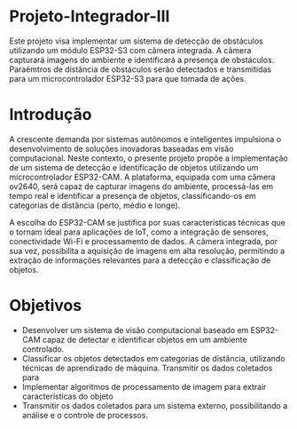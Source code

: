 # Projeto-Integrador-III
Este projeto visa implementar um sistema de detecção de obstáculos utilizando um módulo ESP32-S3 com câmera integrada. A câmera capturará imagens do ambiente e identificará a presença de obstáculos. Paraêmtros de distância de obstáculos serão detectados e transmitidas para um microcontrolador ESP32-S3 para que tomada de ações.  
<h1> Introdução</h1>
<p> A crescente demanda por sistemas autônomos e inteligentes impulsiona o desenvolvimento de soluções inovadoras baseadas em visão computacional. Neste contexto, o presente projeto propõe a implementação de um sistema de detecção e identificação de objetos utilizando um microcontrolador ESP32-CAM. A plataforma, equipada com uma câmera ov2640, será capaz de capturar imagens do ambiente, processá-las em tempo real e identificar a presença de objetos, classificando-os em categorias de distância (perto, médio e longe).

A escolha do ESP32-CAM se justifica por suas características técnicas que o tornam ideal para aplicações de IoT, como a integração de sensores, conectividade Wi-Fi e processamento de dados. A câmera integrada, por sua vez, possibilita a aquisição de imagens em alta resolução, permitindo a extração de informações relevantes para a detecção e classificação de objetos. </p>
<h1>Objetivos</h1>
  <ul>
  <li>Desenvolver um sistema de visão computacional baseado em ESP32-CAM capaz de detectar e identificar objetos em um ambiente controlado.</li>
  <li>Classificar os objetos detectados em categorias de distância, utilizando técnicas de aprendizado de máquina.
Transmitir os dados coletados para</li>
  <li>Implementar algoritmos de processamento de imagem para extrair características do objeto</li >
  <li>Transmitir os dados coletados para um sistema externo, possibilitando a análise e o controle de processos.</li>
  </ul>